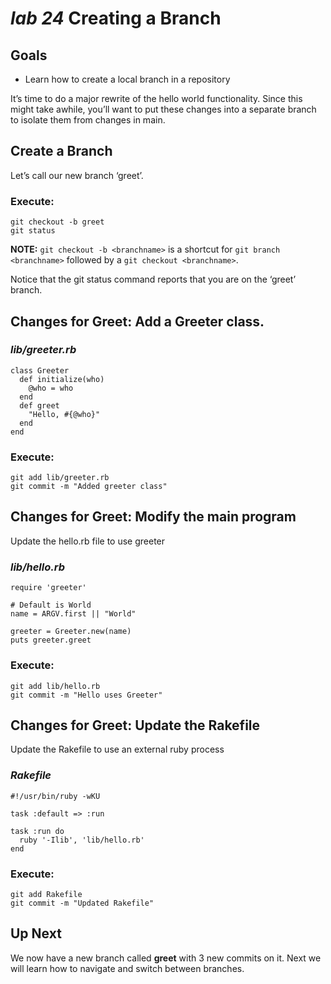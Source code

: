 # *lab 24* Creating a Branch

## Goals

- Learn how to create a local branch in a repository

It’s time to do a major rewrite of the hello world functionality. Since
this might take awhile, you’ll want to put these changes into a separate
branch to isolate them from changes in main.

## Create a Branch

Let’s call our new branch ‘greet’.

### **Execute:**

``` instructions
git checkout -b greet
git status
```

**NOTE:** `git checkout -b <branchname>` is a shortcut for
`git branch <branchname>` followed by a `git checkout <branchname>`.

Notice that the git status command reports that you are on the ‘greet’
branch.

## Changes for Greet: Add a Greeter class.

### *lib/greeter.rb*

``` file
class Greeter
  def initialize(who)
    @who = who
  end
  def greet
    "Hello, #{@who}"
  end
end
```

### **Execute:**

``` instructions
git add lib/greeter.rb
git commit -m "Added greeter class"
```

## Changes for Greet: Modify the main program

Update the hello.rb file to use greeter

### *lib/hello.rb*

``` file
require 'greeter'

# Default is World
name = ARGV.first || "World"

greeter = Greeter.new(name)
puts greeter.greet
```

### **Execute:**

``` instructions
git add lib/hello.rb
git commit -m "Hello uses Greeter"
```

## Changes for Greet: Update the Rakefile

Update the Rakefile to use an external ruby process

### *Rakefile*

``` file
#!/usr/bin/ruby -wKU

task :default => :run

task :run do
  ruby '-Ilib', 'lib/hello.rb'
end
```

### **Execute:**

``` instructions
git add Rakefile
git commit -m "Updated Rakefile"
```

## Up Next

We now have a new branch called **greet** with 3 new commits on it. Next
we will learn how to navigate and switch between branches.
